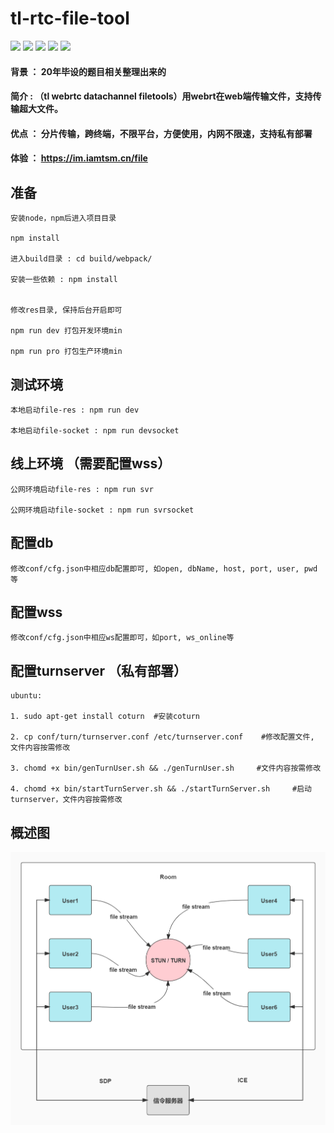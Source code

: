 # tl-rtc-file-tool

[![](https://img.shields.io/badge/webrtc-p2p-blue)](https://webrtc.org.cn/)
[![](https://img.shields.io/badge/code-simple-green)](https://github.com/iamtsm/tl-rtc-file/)
[![](https://img.shields.io/badge/large%20file-support-green)](https://github.com/iamtsm/tl-rtc-file/)
[![](https://img.shields.io/badge/deployment-private-yellow)](https://github.com/iamtsm/tl-rtc-file/)
[![](https://img.shields.io/badge/platform-unlimited-coral)](https://github.com/iamtsm/tl-rtc-file/)

#### 背景 ： 20年毕设的题目相关整理出来的
#### 简介 : （tl webrtc datachannel filetools）用webrt在web端传输文件，支持传输超大文件。
#### 优点 ： 分片传输，跨终端，不限平台，方便使用，内网不限速，支持私有部署

#### 体验 ： https://im.iamtsm.cn/file

## 准备

    安装node，npm后进入项目目录
    
    npm install

    进入build目录 : cd build/webpack/  

    安装一些依赖 : npm install


    修改res目录, 保持后台开启即可

    npm run dev 打包开发环境min

    npm run pro 打包生产环境min

## 测试环境 

    本地启动file-res : npm run dev

    本地启动file-socket : npm run devsocket

## 线上环境 （需要配置wss）

    公网环境启动file-res : npm run svr 

    公网环境启动file-socket : npm run svrsocket


## 配置db

    修改conf/cfg.json中相应db配置即可, 如open, dbName, host, port, user, pwd 等


## 配置wss

    修改conf/cfg.json中相应ws配置即可，如port, ws_online等


## 配置turnserver （私有部署）

    ubuntu:

    1. sudo apt-get install coturn  #安装coturn 

    2. cp conf/turn/turnserver.conf /etc/turnserver.conf    #修改配置文件, 文件内容按需修改

    3. chomd +x bin/genTurnUser.sh && ./genTurnUser.sh     #文件内容按需修改

    4. chomd +x bin/startTurnServer.sh && ./startTurnServer.sh     #启动turnserver，文件内容按需修改


## 概述图

![image](tl-rtc-file-tool.jpg)